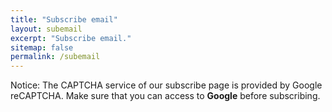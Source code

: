```yaml
---
title: "Subscribe email"
layout: subemail
excerpt: "Subscribe email."
sitemap: false
permalink: /subemail
---
```


Notice: The CAPTCHA service of our subscribe page is provided by Google reCAPTCHA. Make sure that you can access to **Google** before subscribing.
